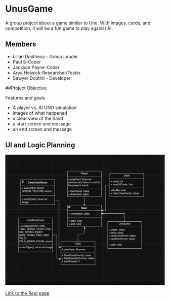 # UnusGame
A group project about a game similar to Uno. With images, cards, and competition, it will be a fun game to play against AI.

## Members
* Lilian Dmitrieva - Group Leader
* Paul S-Coder
* Jackson Payne-Coder
* Arya Hessick-Researcher/Tester
* Sawyer Douthit - Developer

##Project Objective

Features and goals
* A player vs. AI UNO simulation
* images of what happened
* a clear view of the hand
* a start screen and message
* an end screen and message

## UI and Logic Planning

![Grid Layout](https://github.com/LilianDm/UnoGame/blob/main/images/UnoGameGridLayout.png?raw=true)

[Link to the Repl page](https://replit.com/join/gnumiivyfg-9622884)
